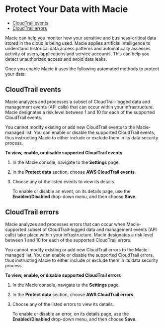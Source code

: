 # Protect Your Data with Macie<a name="macie-protect-data"></a>


+ [CloudTrail events](#cloud-trail-events)
+ [CloudTrail errors](#cloud-trail-errors)

Macie can help you monitor how your sensitive and business\-critical data stored in the cloud is being used\. Macie applies artificial intelligence to understand historical data access patterns and automatically assesses activity of users, applications and service accounts\. This can help you detect unauthorized access and avoid data leaks\.

Once you enable Macie it uses the following automated methods to protect your data:

## CloudTrail events<a name="cloud-trail-events"></a>

Macie analyzes and processes a subset of CloudTrail\-logged data and management events \(API calls\) that can occur within your infrastructure\. Macie designates a risk level between 1 and 10 for each of the supported CloudTrail events\. 

You cannot modify existing or add new CloudTrail events to the Macie\-managed list\. You can enable or disable the supported CloudTrail events, thus instructing Macie to either include or exclude them in its data security process\.<a name="enable-disable-cloud-trail-events"></a>

**To view, enable, or disable supported CloudTrail events**

1. In the Macie console, navigate to the **Settings** page\.

1. In the **Protect data** section, choose **AWS CloudTrail events**\.

1. Choose any of the listed events to view its details\.

   To enable or disable an event, on its details page, use the **Enabled/Disabled** drop\-down menu, and then choose **Save**\.

## CloudTrail errors<a name="cloud-trail-errors"></a>

Macie analyzes and processes errors that can occur when Macie\-supported subset of CloudTrail\-logged data and management events \(API calls\) take place within your infrastructure\. Macie designates a risk level between 1 and 10 for each of the supported CloudTrail errors\. 

You cannot modify existing or add new CloudTrail errors to the Macie\-managed list\. You can enable or disable the supported CloudTrail errors, thus instructing Macie to either include or exclude them in its data security process\.<a name="enable-disable-cloud-trail-errors"></a>

**To view, enable, or disable supported CloudTrail errors**

1. In the Macie console, navigate to the **Settings** page\.

1. In the **Protect data** section, choose **AWS CloudTrail errors**\.

1. Choose any of the listed errors to view its details\.

   To enable or disable an error, on its details page, use the **Enabled/Disabled** drop\-down menu, and then choose **Save**\.